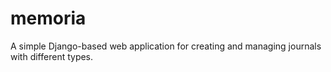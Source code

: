 # memoria
A simple Django-based web application for creating and managing journals with different types.
